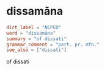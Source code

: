 # dissamāna

``` toml
dict_label = "NCPED"
word = "dissamāna"
summary = "of dissati"
grammar_comment = "part. pr. mfn."
see_also = ["dissati"]
```

of dissati

